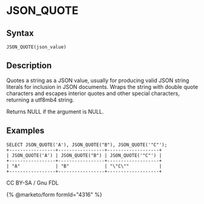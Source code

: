 
# JSON_QUOTE

## Syntax


```
JSON_QUOTE(json_value)
```

## Description


Quotes a string as a JSON value, usually for producing valid JSON string literals for inclusion in JSON documents. Wraps the string with double quote characters and escapes interior quotes and other special characters, returning a utf8mb4 string.


Returns NULL if the argument is NULL.


## Examples


```
SELECT JSON_QUOTE('A'), JSON_QUOTE("B"), JSON_QUOTE('"C"');
+-----------------+-----------------+-------------------+
| JSON_QUOTE('A') | JSON_QUOTE("B") | JSON_QUOTE('"C"') |
+-----------------+-----------------+-------------------+
| "A"             | "B"             | "\"C\""           |
+-----------------+-----------------+-------------------+
```


CC BY-SA / Gnu FDL


{% @marketo/form formId="4316" %}
